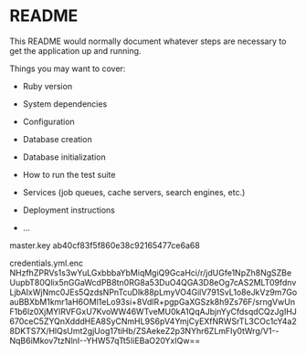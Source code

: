 # README

This README would normally document whatever steps are necessary to get the
application up and running.

Things you may want to cover:

* Ruby version

* System dependencies

* Configuration

* Database creation

* Database initialization

* How to run the test suite

* Services (job queues, cache servers, search engines, etc.)

* Deployment instructions

* ...



master.key
ab40cf83f5f860e38c92165477ce6a68

credentials.yml.enc
NHzfhZPRVs1s3wYuLGxbbbaYbMiqMgiQ9GcaHci/r/jdUGfe1NpZh8NgSZBeUupbT80Qlix5nGGaWcdPB8tn0RG8a53DuO4QGA3D8eOg7cAS2MLT09fdnvLjbAIxWjNmc0JEs5QzdsNPnTcuDlk88pLmyVO4GilV791SvL1o8eJkVz9m7GoauBBXbM1kmr1aH6OMl1eLo93si+8VdlR+pgpGaXGSzk8h9Zs76F/srngVwUnF1b6lz0XjMYlRVFGxU7KvoWW46WTveMU0kA1QqAJbjnYyCfdsqdCQzJgIHJ670ceC5ZYQnXdddHEA8SyCNmHL9S6pV4YmjCyEXfNRWSrTL3COc1cY4a28DKTS7X/HlQsUmt2gjUog17tiHb/ZSAekeZ2p3NYhr6ZLmFIy0tWrg/V1--NqB6iMkov7tzNlnI--YHW57qTt5IiEBaO20YxIQw==



